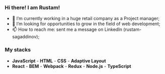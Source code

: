 ### Hi there! I am Rustam! 

- 🔭 I’m currently working in a huge retail company as a Project manager;
- 🤔 I’m looking for opportunities to grow in the field of web development;
- 📫 How to reach me: sent me a message on LinkedIn (rustam-sagaddinov);

### My stacks
- **JavaScript** - **HTML** - **CSS** - **Adaptive Layout**
- **React** - **BEM** - **Webpack** - **Redux** - **Node.js** - **TypeScript**
